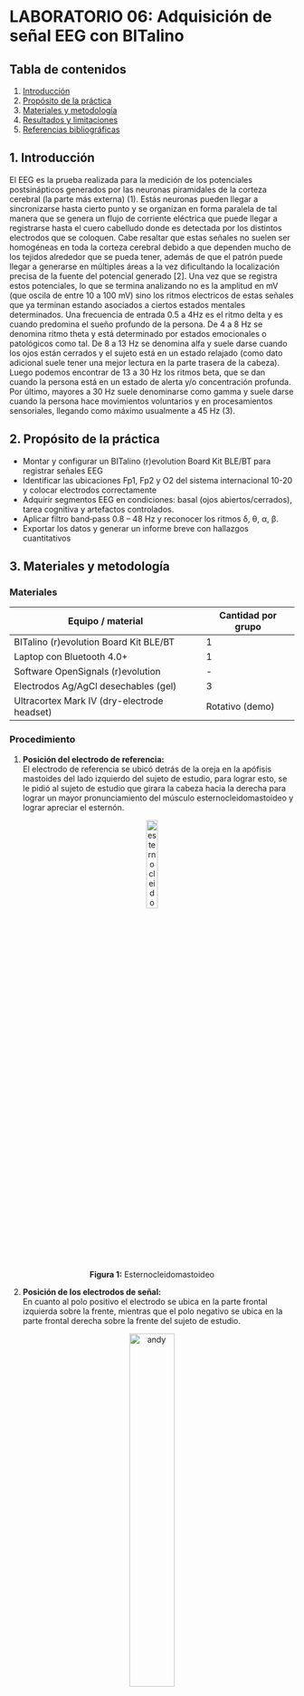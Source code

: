 # **LABORATORIO 06: Adquisición de señal EEG con BITalino**
## **Tabla de contenidos**

1. [Introducción](#n1)
2. [Propósito de la práctica](#n2)  
3. [Materiales y metodología](#n3)  
4. [Resultados y limitaciones](#n4)
5. [Referencias bibliográficas](#n5)

 ## 1. Introducción <a name="n1"></a>
El EEG es la prueba realizada para la medición de los potenciales postsinápticos generados por las neuronas piramidales de la corteza cerebral (la parte más externa) (1). Estás neuronas pueden llegar a sincronizarse hasta cierto punto y se organizan en forma paralela de tal manera que se genera un flujo de corriente eléctrica que puede llegar a registrarse hasta el cuero cabelludo donde es detectada por los distintos electrodos que se coloquen. Cabe resaltar que estas señales no suelen ser homogéneas en toda la corteza cerebral debido a que dependen mucho de los tejidos alrededor que se pueda tener, además de que el patrón puede llegar a generarse en múltiples áreas a la vez dificultando la localización precisa de la fuente del potencial generado [2]. 
Una vez que se registra estos potenciales, lo que se termina analizando no es la amplitud en mV  (que oscila de entre 10 a 100 mV) sino los ritmos electricos de estas señales que ya terminan estando asociados a ciertos estados mentales determinados. Una frecuencia de entrada 0.5 a 4Hz es el ritmo delta y es cuando predomina el sueño profundo de la persona. De 4 a 8 Hz se denomina ritmo theta y está determinado por estados emocionales o patológicos como tal. De 8 a 13 Hz se denomina alfa y suele darse cuando los ojos están cerrados y el sujeto está en un estado relajado (como dato adicional suele tener una mejor lectura en la parte trasera de la cabeza). Luego podemos encontrar de 13 a 30 Hz los ritmos beta, que se dan cuando la persona está en un estado de alerta y/o concentración profunda. Por último, mayores a 30 Hz suele denominarse como gamma y suele darse cuando la persona hace movimientos voluntarios y en procesamientos sensoriales, llegando como máximo usualmente a 45 Hz (3).


 ## 2. Propósito de la práctica <a name="n2"></a>
- Montar y configurar un BITalino (r)evolution Board Kit BLE/BT para registrar señales EEG
- Identificar las ubicaciones Fp1, Fp2 y O2 del sistema internacional 10-20 y colocar electrodos correctamente
- Adquirir segmentos EEG en condiciones: basal (ojos abiertos/cerrados), tarea cognitiva y artefactos controlados.
- Aplicar filtro band‑pass 0.8 – 48 Hz y reconocer los ritmos δ, θ, α, β.
- Exportar los datos y generar un informe breve con hallazgos cuantitativos


 ## 3. Materiales y metodología <a name="n3"></a>
 
  ### Materiales
  | Equipo / material                                  | Cantidad por grupo |
|----------------------------------------------------|--------------------|
| BITalino (r)evolution Board Kit BLE/BT             | 1                  |
| Laptop con Bluetooth 4.0+                          | 1                  |
| Software OpenSignals (r)evolution                  | -                  |
| Electrodos Ag/AgCl desechables (gel)               | 3                  |
| Ultracortex Mark IV (dry-electrode headset)        | Rotativo (demo)    |

  ### Procedimiento
  1. **Posición del electrodo de referencia:**  
El electrodo de referencia se ubicó detrás de la oreja en la apófisis mastoides del lado izquierdo del sujeto de estudio, para lograr esto, se le pidió al sujeto de estudio que girara la cabeza hacia la derecha para lograr un mayor pronunciamiento del músculo esternocleidomastoideo y lograr apreciar el esternón.

<div align="center">
        <img src="./Imagenes_L6/esternocleidomastoideo.png" alt="esternocleidomastoideo " width="20%">
        <p><strong>Figura 1:</strong>  Esternocleidomastoideo </p>
      </div>
      
   2. **Posición de los electrodos de señal:**  
En cuanto al polo positivo el electrodo se ubica en la parte frontal izquierda sobre la frente, mientras que el polo negativo se ubica en la parte frontal derecha sobre la frente del sujeto de estudio.

<div align="center">
        <img src="./Imagenes_L6/andy.png" alt="andy " width="40%">
        <p><strong>Figura 2:</strong> Ubicación de electrodos en el sujeto de prueba </p>
      </div>
      
<div align="center">
        <img src="./Imagenes_L6/electrodos.png" alt="Electrodos " width="40%">
        <p><strong>Figura 3:</strong> Colocación de electrodos para medir EEG en la posición FP1: Pines de medición IN+/- (izquierda) y referencia (derecha)</p>
      </div>

  3. **Condiciones de obtención de señal:**  
     Para la obtención de las señales, el sujeto de estudio se mantuvo en posición de sedestación, la cual fue asegurada por los investigadores para garantizar condiciones estables durante el registro. A continuación, se detallan las diferentes condiciones bajo las cuales se realizaron las mediciones:
     
| **Condición de Registro**         | **Descripción**                                                                                                          | **Duración**   | Video 🎥                            |
|----------------------------------|--------------------------------------------------------------------------------------------------------------------------|----------------|----------------|
| **Basal 1 (Ojos abiertos)**      | El sujeto en sedestación fijó la mirada en un punto con los ojos abiertos.                                               | 1 minuto       | [Ver video](https://drive.google.com/open?id=1LvtS8r27x5AgJG6-yOvjHOyyRgxxsa7i&authuser=2) |
| **Basal 2 (Ojos cerrados)**      | El sujeto cerró los ojos en un entorno oscuro controlado por los investigadores.                                         | 1 minuto       | [Ver video](https://drive.google.com/file/d/1TmDENaMDgivwi2kcrqaBgaxmpZs0OKhk/view) |
| **Tarea cognitiva**              | El sujeto realizó una tarea de resta en silencio (restar 7 desde 100).                                                   | 2 minutos      | [Ver video](https://drive.google.com/file/d/1Eino-YOylnYCtng-J9aJxzAXw3ezCoSP/view) |
| **Estudio de artefactos**        | El sujeto parpadeó y masticó simultáneamente.                                                                            | 2 minutos      | [Ver video](https://drive.google.com/open?id=1rk5QMz_O7G3dB8E1UUEAszwiFlOnf1Vc&authuser=2) |
| **Estudio libre**                | El sujeto realizó cálculos mentales que requerían un alto grado de concentración.                                        | 6 minutos      | [Ver video](https://drive.google.com/file/d/1jhYdEtm0HjgjWGAc1BYggh0QH5GHXV2H/view) |

 ## 4. Resultados y limitaciones <a name="n4"></a>

 1. **Resultados:**  
Se presenta la tabla que muestra las señales antes y después de ser procesadas mediante un filtro pasabanda con un rango de frecuencias de 0.8 Hz a 48 Hz.

| Condición         | Señal Crudo     | Señal Filtrada  |
|-------------------|------------------|------------------|
| Basal 1           | ![](Imagenes_L6/senal_cruda_fijo.jpg) | ![](Imagenes_L6/senal_filtrada_fijo.jpg) |
| Basal 2           | ![](Imagenes_L6/senal_cruda_cerrados.jpg) | ![](Imagenes_L6/senal_filtrada_cerrados.jpg) |
| Tarea cognitiva   | ![](Imagenes_L6/senal_cruda_contar.jpg)  | ![](Imagenes_L6/senal_filtrada_contar.jpg)  |
| Artefactos        | ![](Imagenes_L6/senal_cruda_artefactos.jpg) | ![](Imagenes_L6/senal_filtrada_artefactos.jpg) |
| Libre             | ![](Imagenes_L6/senal_cruda_libre.jpg)  | ![](Imagenes_L6/senal_filtrada_libre.jpg)  |

| Condición         | FFT Señal Filtrada    | 
|-------------------|------------------|
| Basal 1           | ![](Imagenes_L6/senal_fft.jpg) | 
| Basal 2           | ![](Imagenes_L6/senal_cerrados_fft.jpg) | 
| Tarea cognitiva   | ![](Imagenes_L6/senal_contar_fft.jpg)  | 
| Artefactos        | ![](Imagenes_L6/senal_artefactos_fft.jpg) | 
| Libre             | ![](Imagenes_L6/senal_libre_fft.jpg)  | 

### **Análisis cuantitaivo**

| Condición         |  PSD Señal Filtrada   | 
|-------------------|------------------|
| Basal 1           | ![](Imagenes_L6/senal_fijo_PSD.jpg) |
| Basal 2           | ![](Imagenes_L6/senal_cerrados_PSD.jpg) | 
| Tarea cognitiva   | ![](Imagenes_L6/senal_contar_PSD.jpg)  | 
| Artefactos        | ![](Imagenes_L6/senal_artefactos_PSD.jpg) | 
| Libre             | ![](Imagenes_L6/senal_libre_PSD.jpg)  | 

**Evaluar incremento de β durante la tarea cognitiva (t‑test pareado)**
![](Imagenes_L6/incremento_beta.jpg)

**Detectar artefactos de parpadeo (> 80 μV) y contabilizar su número**
![](Imagenes_L6/contabilizar_artefactos.jpg)

2. **Discusión**
   - **¿Qué banda de frecuencia predomina al cerrar los ojos?**  
     La frecuencia de las ondas delta según Nayak en “Formas de onda normales del EEG” corresponden a un intervalo de 0.5 a 4 Hz, mientras que las ondas beta corresponden a los valores entre 13 a 30 Hz. Durante el estudio, en la lectura de los datos de los ojos abiertos predominaron las bandas de frecuencia Beta, mientras que en los ojos cerrados predominaron las bandas de frecuencia Delta (4).

   - **¿Qué filtro es imprescindible para EEG y por qué?**  
     Para el electroencefalograma es imprescindible el uso de filtros pasa banda, pues esto filtra el ruido de la señal producida por la amplificación, el filtro del hardware mencionado en la guia fue de un pasabanda de 0.8 a 48 Hz, estos valores del filtro logran suprimir suprimir artefactos de DC los cuales tienen frecuencias muy bajas y frecuencias altas por encima de 50 Hz, donde estas frecuencias corresponden a las señales electromiográficas como los son las actividades musculares de parpadeo y la frecuencia de la corriente alterna 60 Hz.(5)

   - **¿Puedes modular conscientemente tu señal EEG? Da un ejemplo.**  
Se puede modular conscientemente la señal EEG a partir de la meditación, estudios demuestran que durante la Paced Breathing, un tipo de meditación Su-Soku, se produce una alteración en los parámetros del EEG, donde aumentan las ondas de baja y alta frecuencia de alpha (8-13 Hz) y decrece el potencial en ondas theta (4-8 Hz). Dentro del estudio, se logró evaluar la actividad theta la cual mejora continuamente de manera significativa en las fases secuenciales de la meditación, mientras que la actividad alfa es significativa durante la fase media avanzada (6,7)

   - **¿Se observan diferencias entre Fp1 y Fp2? ¿Por qué podrían ocurrir?**  
 En un EEG es común observar diferencias entre Fp1 y Fp2 debido a la lateralización funcional del cerebro, especialmente en el procesamiento emocional. Un estudio de 2023 encontró que la actividad alfa en Fp2 se asoció con emociones positivas como la felicidad, mientras que una mayor actividad en Fp1 se vinculó con emociones negativas como tristeza y miedo, lo cual respalda el modelo de asimetría frontal afectiva (8). Asimismo, una revisión sistemática reciente indicó que la asimetría frontal alfa (FAA), incluyendo Fp1 y Fp2, podría servir como biomarcador complementario en trastornos afectivos como la depresión, aunque con efecto pequeño y alta heterogeneidad entre estudios (9).

   
3. **Limitaciones**
   - **Condiciones de iluminación**:
     Una de las limitaciones fue no haber podido realizar la actividad en un área completamente oscura. Como alternativa, se taparon los ojos del sujeto con una casaca para simular esa condición. Sin embargo, esto pudo haber causado contacto directo entre los electrodos y la prenda, además de una presión adicional que podría haber generado ruido en la señal.
   - **Distracciones e interrupciones externas:**
  Durante el experimento, se presentaron distracciones e interrupciones externas al haber varios grupos realizando el procedimiento dentro del laboratorio. Para mitigar esto, se le indicó al sujeto que usara audífonos con el fin de reducir el ruido ambiental. No obstante, los audífonos no lograron bloquear el sonido por completo, lo que podría haber afectado la concentración del sujeto y, como consecuencia, la precisión de las señales obtenidas. 
   - **Uso limitado de electrodos:**
Otra limitación fue el uso limitado de electrodos, lo cual restringió considerablemente la detección y análisis de los ritmos eléctricos que normalmente se manifiestan con mayor claridad en otras áreas del cerebro.
   - **Dificultad en la colocación de electrodos:**
   En cuanto a la colocación de los electrodos, se identificó una dificultad debido al espacio reducido entre la ceja del sujeto y el inicio del cuero cabelludo. Esto causó que algunas hebras de cabello quedaran atrapadas debajo de los electrodos, lo cual pudo haber afectado la calidad de la señal obtenida.

4. **Conclusiones:**  
   - El uso del sistema BITalino y la correcta colocación de electrodos en Fp1, Fp2 y O2 permitió registrar señales EEG representativas, identificando ritmos característicos según el estado del sujeto. Las ondas beta predominaron con ojos abiertos, mientras que las alfa se intensificaron al cerrar los ojos. Además, el filtro pasabanda de 0.8–48 Hz resultó fundamental para eliminar artefactos de baja y alta frecuencia.
   - Existen diferencias funcionales entre Fp1 y Fp2, coherentes con estudios recientes sobre asimetría frontal afectiva, donde Fp1 se asocia a emociones negativas y Fp2 a positivas. No obstante, limitaciones como la interferencia ambiental, el contacto imperfecto de los electrodos y el número reducido de canales afectaron la calidad de la señal y del análisis.
   

 ## 5. Referencias bibliográficas <a name="n5"></a>
 [1] Michel CM, He B. Chapter 6 - EEG source localization [Internet]. Levin KH, Chauvel P, editors. Vol. 160, ScienceDirect. Elsevier; 2019. p. 85–101. Available from: https://www.sciencedirect.com/science/article/abs/pii/B9780444640321000060  
 [2] Kirschstein T, Köhling R. What is the source of the EEG? Clinical EEG and neuroscience [Internet]. 2009 Jul 1;40(3):146–9. Available from: https://pubmed.ncbi.nlm.nih.gov/19715175/  
 [3] Blinowska K, Durka P. ELECTROENCEPHALOGRAPHY (EEG) [Internet]. 2006. Available from: https://citeseerx.ist.psu.edu/document?repid=rep1&type=pdf&doi=d0e3a5e418f4ba8ff3ba117d45f9cc6b1d89ee7d  
 [4] Nayak CS, Anilkumar AC. EEG normal waveforms. In: StatPearls. Treasure Island (FL): StatPearls Publishing; 2025. PMID: 30969627.  
 [5] Gonçales LJ, Farias K, Kupssinskü L, Segalotto M. The effects of applying filters on EEG signals for classifying developers’ code comprehension. J Appl Res Technol. 2021;19(6):584–602. doi:10.22201/icat.24486736e.2021.19.6.1299  
 [6] Tsai JF, Jou SH, Cho W, Lin CM. Electroencephalography when meditation advances: a case-based time-series analysis. Cogn Process. 2013;14(4):371–6. doi:10.1007/s10339-013-0563-3  
 [7] Kaur C, Singh P. EEG derived neuronal dynamics during meditation: progress and challenges. Adv Prev Med. 2015;2015:614723. doi:10.1155/2015/614723  
 [8] Yuvaraj R, Murugappan M, Ahmed B, Mohamad K, Mohd Yasin M. Frontal Alpha Asymmetry as a Predictor of Emotional Response: An EEG Study. Brain Sci. 2023;13(8):1175. doi:10.3390/brainsci13081175  
 [9] .van der Vinne N, Vossen C, Arns M. Frontal alpha asymmetry as a diagnostic biomarker in major depressive disorder: A systematic review and meta-analysis. npj Mental Health Research. 2025;1(1):17. doi:10.1038/s44184-025-00117-x
